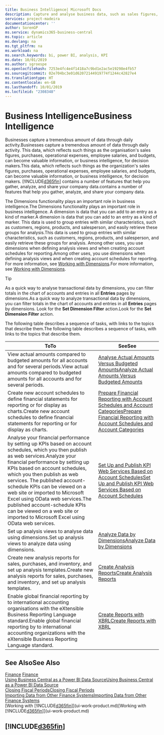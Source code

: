 ```yaml
---
title: Business Intelligence| Microsoft Docs
description: Capture and analyse business data, such as sales figures, purchases, operational expenses, employee salaries, and budgets, that can be valuable information for business intelligence or for decision making.
services: project-madeira
documentationcenter: ''
author: SorenGP
ms.service: dynamics365-business-central
ms.topic: article
ms.devlang: na
ms.tgt_pltfrm: na
ms.workload: na
ms.search.keywords: bi, power BI, analysis, KPI
ms.date: 10/01/2019
ms.author: sgroespe
ms.openlocfilehash: 7253e4fc4e4f1418a7c9bd1e2ac5e19298e4fb57
ms.sourcegitcommit: 02e704bc3e01d62072144919774f1244c42827e4
ms.translationtype: HT
ms.contentlocale: en-GB
ms.lasthandoff: 10/01/2019
ms.locfileid: "2308348"
---
```

# <a name="business-intelligence"></a><span data-ttu-id="f7103-103">Business Intelligence</span><span class="sxs-lookup"><span data-stu-id="f7103-103">Business Intelligence</span></span>
<span data-ttu-id="f7103-104">Businesses capture a tremendous amount of data through daily activity.</span><span class="sxs-lookup"><span data-stu-id="f7103-104">Businesses capture a tremendous amount of data through daily activity.</span></span> <span data-ttu-id="f7103-105">This data, which reflects such things as the organisation's sales figures, purchases, operational expenses, employee salaries, and budgets, can become valuable information, or business intelligence, for decision makers.</span><span class="sxs-lookup"><span data-stu-id="f7103-105">This data, which reflects such things as the organization's sales figures, purchases, operational expenses, employee salaries, and budgets, can become valuable information, or business intelligence, for decision makers.</span></span> [!INCLUDE[d365fin](includes/d365fin_md.md)] <span data-ttu-id="f7103-106">contains a number of features that help you gather, analyze, and share your company data.</span><span class="sxs-lookup"><span data-stu-id="f7103-106">contains a number of features that help you gather, analyze, and share your company data.</span></span>

<span data-ttu-id="f7103-107">The Dimensions functionality plays an important role in business intelligence.</span><span class="sxs-lookup"><span data-stu-id="f7103-107">The Dimensions functionality plays an important role in business intelligence.</span></span> <span data-ttu-id="f7103-108">A dimension is data that you can add to an entry as a kind of marker.</span><span class="sxs-lookup"><span data-stu-id="f7103-108">A dimension is data that you can add to an entry as a kind of marker.</span></span> <span data-ttu-id="f7103-109">This data is used to group entries with similar characteristics, such as customers, regions, products, and salesperson, and easily retrieve these groups for analysis.</span><span class="sxs-lookup"><span data-stu-id="f7103-109">This data is used to group entries with similar characteristics, such as customers, regions, products, and salesperson, and easily retrieve these groups for analysis.</span></span> <span data-ttu-id="f7103-110">Among other uses, you use dimensions  when defining analysis views and when creating account schedules for reporting.</span><span class="sxs-lookup"><span data-stu-id="f7103-110">Among other uses, you use dimensions  when defining analysis views and when creating account schedules for reporting.</span></span> <span data-ttu-id="f7103-111">For more information, see [Working with Dimensions](finance-dimensions.md).</span><span class="sxs-lookup"><span data-stu-id="f7103-111">For more information, see [Working with Dimensions](finance-dimensions.md).</span></span>

> [!TIP]
> <span data-ttu-id="f7103-112">As a quick way to analyse transactional data by dimensions, you can filter totals in the chart of accounts and entries in all **Entries** pages by dimensions.</span><span class="sxs-lookup"><span data-stu-id="f7103-112">As a quick way to analyze transactional data by dimensions, you can filter totals in the chart of accounts and entries in all **Entries** pages by dimensions.</span></span> <span data-ttu-id="f7103-113">Look for the **Set Dimension Filter** action.</span><span class="sxs-lookup"><span data-stu-id="f7103-113">Look for the **Set Dimension Filter** action.</span></span>  

<span data-ttu-id="f7103-114">The following table describes a sequence of tasks, with links to the topics that describe them.</span><span class="sxs-lookup"><span data-stu-id="f7103-114">The following table describes a sequence of tasks, with links to the topics that describe them.</span></span>  

| <span data-ttu-id="f7103-115">To</span><span class="sxs-lookup"><span data-stu-id="f7103-115">To</span></span> | <span data-ttu-id="f7103-116">See</span><span class="sxs-lookup"><span data-stu-id="f7103-116">See</span></span> |
| --- | --- |
|<span data-ttu-id="f7103-117">View actual amounts compared to budgeted amounts for all accounts and for several periods.</span><span class="sxs-lookup"><span data-stu-id="f7103-117">View actual amounts compared to budgeted amounts for all accounts and for several periods.</span></span>|[<span data-ttu-id="f7103-118">Analyse Actual Amounts Versus Budgeted Amounts</span><span class="sxs-lookup"><span data-stu-id="f7103-118">Analyze Actual Amounts Versus Budgeted Amounts</span></span>](bi-how-analyze-actual-versus-budget.md)|
|<span data-ttu-id="f7103-119">Create new account schedules to define financial statements for reporting or for display as charts.</span><span class="sxs-lookup"><span data-stu-id="f7103-119">Create new account schedules to define financial statements for reporting or for display as charts.</span></span>|[<span data-ttu-id="f7103-120">Prepare Financial Reporting with Account Schedules and Account Categories</span><span class="sxs-lookup"><span data-stu-id="f7103-120">Prepare Financial Reporting with Account Schedules and Account Categories</span></span>](bi-how-work-account-schedule.md)|
|<span data-ttu-id="f7103-121">Analyse your financial performance by setting up KPIs based on account schedules, which you then publish as web services.</span><span class="sxs-lookup"><span data-stu-id="f7103-121">Analyze your financial performance by setting up KPIs based on account schedules, which you then publish as web services.</span></span> <span data-ttu-id="f7103-122">The published account-schedule KPIs can be viewed on a web site or imported to Microsoft Excel using OData web services.</span><span class="sxs-lookup"><span data-stu-id="f7103-122">The published account-schedule KPIs can be viewed on a web site or imported to Microsoft Excel using OData web services.</span></span>|[<span data-ttu-id="f7103-123">Set Up and Publish KPI Web Services Based on Account Schedules</span><span class="sxs-lookup"><span data-stu-id="f7103-123">Set Up and Publish KPI Web Services Based on Account Schedules</span></span>](bi-how-to-set-up-and-publish-kpi-web-services-based-on-account-schedules.md)|
|<span data-ttu-id="f7103-124">Set up analysis views to analyse data using dimensions.</span><span class="sxs-lookup"><span data-stu-id="f7103-124">Set up analysis views to analyze data using dimensions.</span></span>|[<span data-ttu-id="f7103-125">Analyze Data by Dimensions</span><span class="sxs-lookup"><span data-stu-id="f7103-125">Analyze Data by Dimensions</span></span>](bi-how-analyze-data-dimension.md)|
|<span data-ttu-id="f7103-126">Create new analysis reports for sales, purchases, and inventory, and set up analysis templates.</span><span class="sxs-lookup"><span data-stu-id="f7103-126">Create new analysis reports for sales, purchases, and inventory, and set up analysis templates.</span></span>|[<span data-ttu-id="f7103-127">Create Analysis Reports</span><span class="sxs-lookup"><span data-stu-id="f7103-127">Create Analysis Reports</span></span>](bi-how-create-analysis-views-reports.md)|
|<span data-ttu-id="f7103-128">Enable global financial reporting by to international accounting organisations with the eXtensible Business Reporting Language standard.</span><span class="sxs-lookup"><span data-stu-id="f7103-128">Enable global financial reporting by to international accounting organizations with the eXtensible Business Reporting Language standard.</span></span>|[<span data-ttu-id="f7103-129">Create Reports with XBRL</span><span class="sxs-lookup"><span data-stu-id="f7103-129">Create Reports with XBRL</span></span>](bi-create-reports-with-xbrl.md)|

## <a name="see-also"></a><span data-ttu-id="f7103-130">See Also</span><span class="sxs-lookup"><span data-stu-id="f7103-130">See Also</span></span>
<span data-ttu-id="f7103-131">[Finance](finance.md)  </span><span class="sxs-lookup"><span data-stu-id="f7103-131">[Finance](finance.md)  </span></span>  
[<span data-ttu-id="f7103-132">Using Business Central as a Power BI Data Source</span><span class="sxs-lookup"><span data-stu-id="f7103-132">Using Business Central as a Power BI Data Source</span></span>](across-how-use-financials-data-source-powerbi.md)  
[<span data-ttu-id="f7103-133">Closing Fiscal Periods</span><span class="sxs-lookup"><span data-stu-id="f7103-133">Closing Fiscal Periods</span></span>](year-close-years-periods.md)  
[<span data-ttu-id="f7103-134">Importing Data from Other Finance Systems</span><span class="sxs-lookup"><span data-stu-id="f7103-134">Importing Data from Other Finance Systems</span></span>](across-import-data-configuration-packages.md)  
<span data-ttu-id="f7103-135">[Working with [!INCLUDE[d365fin](includes/d365fin_md.md)]](ui-work-product.md)</span><span class="sxs-lookup"><span data-stu-id="f7103-135">[Working with [!INCLUDE[d365fin](includes/d365fin_md.md)]](ui-work-product.md)</span></span>

## [!INCLUDE[d365fin](includes/free_trial_md.md)]  
